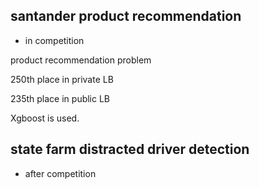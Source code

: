 ## santander product recommendation
- in competition

product recommendation problem


250th place in private LB


235th place in public LB

Xgboost is used. 


## state farm distracted driver detection
- after competition

